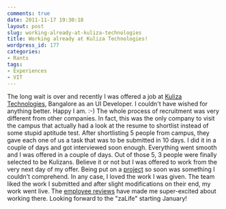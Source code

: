 ```yaml
---
comments: true
date: 2011-11-17 19:30:18
layout: post
slug: working-already-at-kuliza-technologies
title: Working already at Kuliza Technologies!
wordpress_id: 177
categories:
- Rants
tags:
- Experiences
- VIT
---
```


The long wait is over and recently I was offered a job at [Kuliza Technologies](http://kuliza.com), Bangalore as an UI Developer. I couldn't have wished for anything better. Happy I am. :-)
The whole process of recruitment was very different from other companies. In fact, this was the only company to visit the campus that actually had a look at the resume to shortlist instead of some stupid aptitude test. After shortlisting 5 people from campus, they gave each one of us a task that was to be submitted in 10 days. I did it in a couple of days and got interviewed soon enough. Everything went smooth and I was offered in a couple of days. Out of those 5, 3 people were finally selected to be Kulizans.
Believe it or not but I was offered to work from the very next day of my offer. Being put on a [project](http://zacloud.kuliza.com) so soon was something I couldn't comprehend. In any case, I loved the work I was given. The team liked the work I submitted and after slight modifications on their end, my work went live.
The [employee reviews](http://www.glassdoor.com/Reviews/Kuliza-Technology-Reviews-E307540.htm) have made me super-excited about working there. Looking forward to the "zaLife" starting January!
